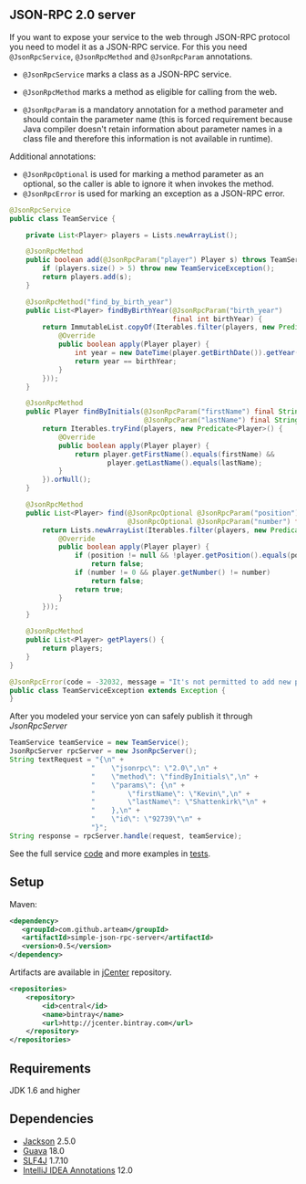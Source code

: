## JSON-RPC 2.0 server

If you want to expose your service to the web through JSON-RPC protocol you need to model it as a JSON-RPC service.
For this you need `@JsonRpcService`, `@JsonRpcMethod` and `@JsonRpcParam` annotations.

* `@JsonRpcService` marks a class as a JSON-RPC service.

* `@JsonRpcMethod` marks a method as eligible for calling from the web.

* `@JsonRpcParam` is a mandatory annotation for a method parameter and should contain the parameter name (this is forced requirement because Java compiler doesn't retain information about parameter names in a class file and therefore this information is not available in runtime).

Additional annotations:

* `@JsonRpcOptional` is used for marking a method parameter as an optional, so the caller is able to ignore it when invokes the method.
* `@JsonRpcError` is used for marking an exception as a JSON-RPC error.

```java
@JsonRpcService
public class TeamService {

    private List<Player> players = Lists.newArrayList();

    @JsonRpcMethod
    public boolean add(@JsonRpcParam("player") Player s) throws TeamServiceException {
        if (players.size() > 5) throw new TeamServiceException();
        return players.add(s);
    }

    @JsonRpcMethod("find_by_birth_year")
    public List<Player> findByBirthYear(@JsonRpcParam("birth_year") 
                                        final int birthYear) {
        return ImmutableList.copyOf(Iterables.filter(players, new Predicate<Player>() {
            @Override
            public boolean apply(Player player) {
                int year = new DateTime(player.getBirthDate()).getYear();
                return year == birthYear;
            }
        }));
    }

    @JsonRpcMethod
    public Player findByInitials(@JsonRpcParam("firstName") final String firstName,
                                 @JsonRpcParam("lastName") final String lastName) {
        return Iterables.tryFind(players, new Predicate<Player>() {
            @Override
            public boolean apply(Player player) {
                return player.getFirstName().equals(firstName) &&
                        player.getLastName().equals(lastName);
            }
        }).orNull();
    }

    @JsonRpcMethod
    public List<Player> find(@JsonRpcOptional @JsonRpcParam("position") final Position position,
                             @JsonRpcOptional @JsonRpcParam("number") final int number) {
        return Lists.newArrayList(Iterables.filter(players, new Predicate<Player>() {
            @Override
            public boolean apply(Player player) {
                if (position != null && !player.getPosition().equals(position)) 
                    return false;
                if (number != 0 && player.getNumber() != number) 
                    return false;
                return true;
            }
        }));
    }

    @JsonRpcMethod
    public List<Player> getPlayers() {
        return players;
    }
}    

@JsonRpcError(code = -32032, message = "It's not permitted to add new players")
public class TeamServiceException extends Exception {
}
```

After you modeled your service yon can safely publish it through *JsonRpcServer*

```java
TeamService teamService = new TeamService();
JsonRpcServer rpcServer = new JsonRpcServer();
String textRequest = "{\n" +
                    "    \"jsonrpc\": \"2.0\",\n" +
                    "    \"method\": \"findByInitials\",\n" +
                    "    \"params\": {\n" +
                    "        \"firstName\": \"Kevin\",\n" +
                    "        \"lastName\": \"Shattenkirk\"\n" +
                    "    },\n" +
                    "    \"id\": \"92739\"\n" +
                    "}";
String response = rpcServer.handle(request, teamService);
```

See the full service [code](https://github.com/arteam/simple-json-rpc/blob/master/server/src/test/java/com/github/arteam/simplejsonrpc/server/simple/service/TeamService.java)
and more examples in [tests](https://github.com/arteam/simple-json-rpc/blob/master/server/src/test/java/com/github/arteam/simplejsonrpc/server/simple).

## Setup
Maven:
```xml
<dependency>
   <groupId>com.github.arteam</groupId>
   <artifactId>simple-json-rpc-server</artifactId>
   <version>0.5</version>
</dependency>
```
Artifacts are available in [jCenter](https://bintray.com/bintray/jcenter) repository.
```xml
<repositories>
    <repository>
        <id>central</id>
        <name>bintray</name>
        <url>http://jcenter.bintray.com</url>
    </repository>
</repositories>
```


## Requirements

JDK 1.6 and higher

## Dependencies

* [Jackson](https://github.com/FasterXML/jackson) 2.5.0
* [Guava](http://code.google.com/p/guava-libraries/) 18.0
* [SLF4J](http://www.slf4j.org/) 1.7.10
* [IntelliJ IDEA Annotations](http://mvnrepository.com/artifact/com.intellij/annotations/12.0) 12.0
